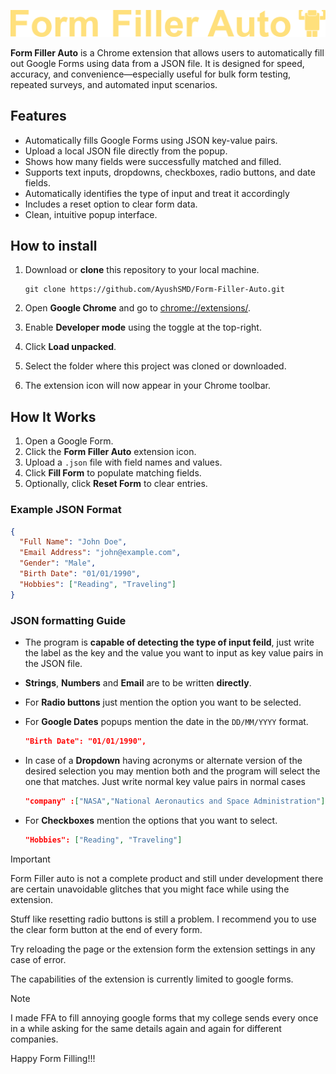 
![Form Filler Auto](./icons/FFA-with-text-without-background.png)

**Form Filler Auto** is a Chrome extension that allows users to automatically fill out Google Forms using data from a JSON file. It is designed for speed, accuracy, and convenience—especially useful for bulk form testing, repeated surveys, and automated input scenarios.

## Features

- Automatically fills Google Forms using JSON key-value pairs.
- Upload a local JSON file directly from the popup.
- Shows how many fields were successfully matched and filled.
- Supports text inputs, dropdowns, checkboxes, radio buttons, and date fields.
- Automatically identifies the type of input and treat it accordingly
- Includes a reset option to clear form data.
- Clean, intuitive popup interface.

## How to install

1. Download or **clone** this repository to your local machine.

    ```
    git clone https://github.com/AyushSMD/Form-Filler-Auto.git
    ```
2. Open **Google Chrome** and go to [chrome://extensions/](chrome://extensions/).
3. Enable **Developer mode** using the toggle at the top-right.
4. Click **Load unpacked**.
5. Select the folder where this project was cloned or downloaded.
6. The extension icon will now appear in your Chrome toolbar.


## How It Works

1. Open a Google Form.
2. Click the **Form Filler Auto** extension icon.
3. Upload a `.json` file with field names and values.
4. Click **Fill Form** to populate matching fields.
5. Optionally, click **Reset Form** to clear entries.

### Example JSON Format

```json
{
  "Full Name": "John Doe",
  "Email Address": "john@example.com",
  "Gender": "Male",
  "Birth Date": "01/01/1990",
  "Hobbies": ["Reading", "Traveling"]
}
```

### JSON formatting Guide ###

- The program is **capable of detecting the type of input feild**, just write the label as the key and the value you want to input as key value pairs in the JSON file.
- **Strings**, **Numbers** and **Email** are to be written **directly**.
- For **Radio buttons** just mention the option you want to be selected.
- For **Google Dates** popups mention the date in the `DD/MM/YYYY` format.
    ````json
    "Birth Date": "01/01/1990",
    ````
- In case of a **Dropdown** having acronyms or alternate version of the desired selection you may mention both and the program will select the one that matches. Just write normal key value pairs in normal cases

    ````json
    "company" :["NASA","National Aeronautics and Space Administration"]
    ````
- For **Checkboxes** mention the options that you want to select.
    ````json
    "Hobbies": ["Reading", "Traveling"]
    ````

> [!IMPORTANT]
> Form Filler auto is not a complete product and still under development there are certain unavoidable glitches that you might face while using the extension. 
>
> Stuff like resetting radio buttons is still a problem. I recommend you to use the clear form button at the end of every form.
>
> Try reloading the page or the extension form the extension settings in any case of error.
>
> The capabilities of the extension is currently limited to google forms.

> [!NOTE]
> I made FFA to fill annoying google forms that my college sends every once in a while asking for the same details again and again for different companies.
>
> Happy Form Filling!!!
